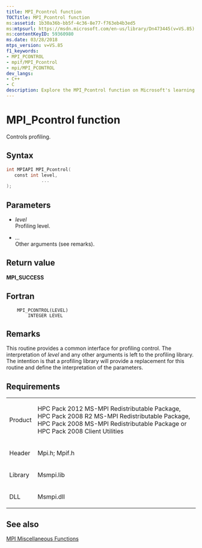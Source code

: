 ```yaml
---
title: MPI_Pcontrol function
TOCTitle: MPI_Pcontrol function
ms:assetid: 1b30a36b-bb5f-4c36-8e77-f763eb4b3ed5
ms:mtpsurl: https://msdn.microsoft.com/en-us/library/Dn473445(v=VS.85)
ms:contentKeyID: 59360980
ms.date: 03/28/2018
mtps_version: v=VS.85
f1_keywords:
- MPI_PCONTROL
- mpif/MPI_Pcontrol
- mpi/MPI_PCONTROL
dev_langs:
- C++
- C
description: Explore the MPI_Pcontrol function on Microsoft's learning platform. Understand its syntax, parameters, return value, and its role in profiling control.
---
```


# MPI\_Pcontrol function

Controls profiling.

## Syntax

``` c++
int MPIAPI MPI_Pcontrol(
   const int level,
             ...
);
```

## Parameters

  - *level*  
    Profiling level.

  - *...*  
    Other arguments (see remarks).

## Return value

**MPI\_SUCCESS**

## Fortran

``` FORTRAN
    MPI_PCONTROL(LEVEL)
        INTEGER LEVEL
```

## Remarks

This routine provides a common interface for profiling control.  The interpretation of *level* and any other arguments is left to the profiling library.  The intention is that a profiling library will provide a replacement for this routine and define the interpretation of the parameters.

## Requirements

<table>
<colgroup>
<col/>
<col/>
</colgroup>
<tbody>
<tr class="odd">
<td><p>Product</p></td>
<td><p>HPC Pack 2012 MS-MPI Redistributable Package, HPC Pack 2008 R2 MS-MPI Redistributable Package, HPC Pack 2008 MS-MPI Redistributable Package or HPC Pack 2008 Client Utilities</p></td>
</tr>
<tr class="even">
<td><p>Header</p></td>
<td>Mpi.h;
Mpif.h</td>
</tr>
<tr class="odd">
<td><p>Library</p></td>
<td>Msmpi.lib</td>
</tr>
<tr class="even">
<td><p>DLL</p></td>
<td>Msmpi.dll</td>
</tr>
</tbody>
</table>


## See also

[MPI Miscellaneous Functions](mpi-miscellaneous-functions.md)

